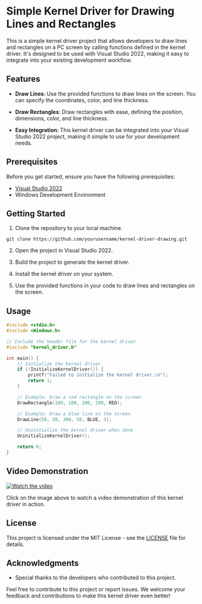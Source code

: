 
# Simple Kernel Driver for Drawing Lines and Rectangles

This is a simple kernel driver project that allows developers to draw lines and rectangles on a PC screen by calling functions defined in the kernel driver. It's designed to be used with Visual Studio 2022, making it easy to integrate into your existing development workflow.

## Features

- **Draw Lines**: Use the provided functions to draw lines on the screen. You can specify the coordinates, color, and line thickness.

- **Draw Rectangles**: Draw rectangles with ease, defining the position, dimensions, color, and line thickness.

- **Easy Integration**: This kernel driver can be integrated into your Visual Studio 2022 project, making it simple to use for your development needs.

## Prerequisites

Before you get started, ensure you have the following prerequisites:

- [Visual Studio 2022](https://visualstudio.microsoft.com/downloads/)
- Windows Development Environment

## Getting Started

1. Clone the repository to your local machine.

```
git clone https://github.com/yourusername/kernel-driver-drawing.git
```

2. Open the project in Visual Studio 2022.

3. Build the project to generate the kernel driver.

4. Install the kernel driver on your system.

5. Use the provided functions in your code to draw lines and rectangles on the screen.

## Usage

```c
#include <stdio.h>
#include <Windows.h>

// Include the header file for the kernel driver
#include "kernel_driver.h"

int main() {
    // Initialize the kernel driver
    if (!InitializeKernelDriver()) {
        printf("Failed to initialize the kernel driver.\n");
        return 1;
    }

    // Example: Draw a red rectangle on the screen
    DrawRectangle(100, 100, 200, 200, RED);

    // Example: Draw a blue line on the screen
    DrawLine(50, 50, 300, 50, BLUE, 3);

    // Uninitialize the kernel driver when done
    UninitializeKernelDriver();

    return 0;
}
```

## Video Demonstration

[![Watch the video](https://example.com/video_thumbnail.png)](https://example.com/link_to_your_video)

Click on the image above to watch a video demonstration of this kernel driver in action.

## License

This project is licensed under the MIT License - see the [LICENSE](LICENSE) file for details.

## Acknowledgments

- Special thanks to the developers who contributed to this project.

Feel free to contribute to this project or report issues. We welcome your feedback and contributions to make this kernel driver even better!
